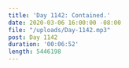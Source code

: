 ```yaml
---
title: 'Day 1142: Contained.'
date: 2020-03-06 16:00:00 -08:00
file: "/uploads/Day-1142.mp3"
post: Day 1142
duration: '00:06:52'
length: 5446198
---
```


